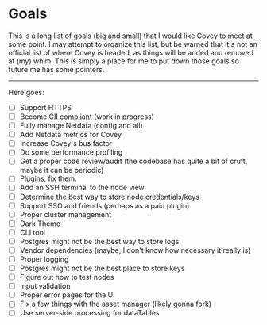 # Goals

This is a long list of goals (big and small) that I would like Covey to meet at some point.
I may attempt to organize this list, but be warned that it's not an official list of where Covey is headed,
as things will be added and removed at (my) whim.
This is simply a place for me to put down those goals so future me has some pointers.

---

Here goes:

* [ ] Support HTTPS
* [ ] Become [CII compliant](https://bestpractices.coreinfrastructure.org/en/projects/4095#project_disabled_reminders) (work in progress)
* [ ] Fully manage Netdata (config and all)
* [ ] Add Netdata metrics for Covey
* [ ] Increase Covey's bus factor
* [ ] Do some performance profiling
* [ ] Get a proper code review/audit (the codebase has quite a bit of cruft, maybe it can be periodic)
* [ ] Plugins, fix them.
* [ ] Add an SSH terminal to the node view
* [ ] Determine the best way to store node credentials/keys
* [ ] Support SSO and friends (perhaps as a paid plugin)
* [ ] Proper cluster management
* [ ] Dark Theme
* [ ] CLI tool
* [ ] Postgres might not be the best way to store logs
* [ ] Vendor dependencies (maybe, I don't know how necessary it really is)
* [ ] Proper logging
* [ ] Postgres might not be the best place to store keys
* [ ] Figure out how to test nodes
* [ ] Input validation
* [ ] Proper error pages for the UI
* [ ] Fix a few things with the asset manager (likely gonna fork)
* [ ] Use server-side processing for dataTables
